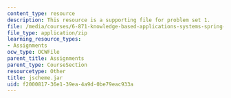 ```yaml
---
content_type: resource
description: This resource is a supporting file for problem set 1.
file: /media/courses/6-871-knowledge-based-applications-systems-spring-2005/f200081736e139ea4a9d0be79eac933a_jscheme.jar
file_type: application/zip
learning_resource_types:
- Assignments
ocw_type: OCWFile
parent_title: Assignments
parent_type: CourseSection
resourcetype: Other
title: jscheme.jar
uid: f2000817-36e1-39ea-4a9d-0be79eac933a
---
```

